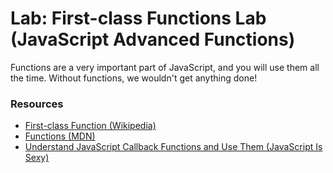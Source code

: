 # Lab: First-class Functions Lab (JavaScript Advanced Functions)

Functions are a very important part of JavaScript, and you will use them all the time. Without functions, we wouldn't get anything done!

### Resources

- [First-class Function (Wikipedia)](https://en.wikipedia.org/wiki/First-class_function)
- [Functions (MDN)](https://developer.mozilla.org/en-US/docs/Web/JavaScript/Reference/Functions)
- [Understand JavaScript Callback Functions and Use Them (JavaScript Is Sexy)](http://javascriptissexy.com/understand-javascript-callback-functions-and-use-them/)
